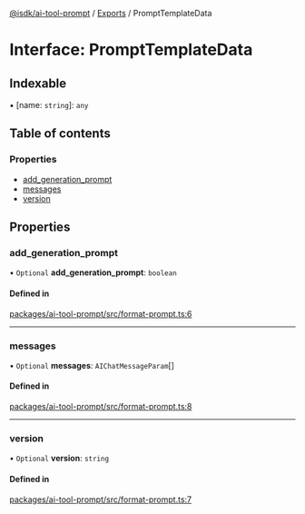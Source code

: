 [@isdk/ai-tool-prompt](../README.md) / [Exports](../modules.md) / PromptTemplateData

# Interface: PromptTemplateData

## Indexable

▪ [name: `string`]: `any`

## Table of contents

### Properties

- [add\_generation\_prompt](PromptTemplateData.md#add_generation_prompt)
- [messages](PromptTemplateData.md#messages)
- [version](PromptTemplateData.md#version)

## Properties

### add\_generation\_prompt

• `Optional` **add\_generation\_prompt**: `boolean`

#### Defined in

[packages/ai-tool-prompt/src/format-prompt.ts:6](https://github.com/isdk/ai-tool-prompt.js/blob/0ecc0f13328258348217ee37f7389f66d3abdbdf/src/format-prompt.ts#L6)

___

### messages

• `Optional` **messages**: `AIChatMessageParam`[]

#### Defined in

[packages/ai-tool-prompt/src/format-prompt.ts:8](https://github.com/isdk/ai-tool-prompt.js/blob/0ecc0f13328258348217ee37f7389f66d3abdbdf/src/format-prompt.ts#L8)

___

### version

• `Optional` **version**: `string`

#### Defined in

[packages/ai-tool-prompt/src/format-prompt.ts:7](https://github.com/isdk/ai-tool-prompt.js/blob/0ecc0f13328258348217ee37f7389f66d3abdbdf/src/format-prompt.ts#L7)
